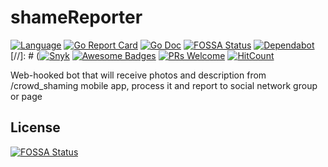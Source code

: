 # shameReporter
[![Language](https://img.shields.io/badge/Go-1.13.1-lightblue.svg)](https://github.com/Naereen/badges)
[![Go Report Card](https://goreportcard.com/badge/github.com/mykelangelo/shameReporter)](https://goreportcard.com/report/github.com/mykelangelo/shameReporter)
[![Go Doc](https://img.shields.io/badge/godoc-reference-blue.svg?style=flat-square)](http://godoc.org/github.com/golang-standards/project-layout)
[![FOSSA Status](https://app.fossa.io/api/projects/git%2Bgithub.com%2Fmykelangelo%2FshameReporter.svg?type=shield)](https://app.fossa.io/projects/git%2Bgithub.com%2Fmykelangelo%2FshameReporter?ref=badge_shield)
[![Dependabot](https://api.dependabot.com/badges/status?host=github&repo=mykelangelo/shameReporter)](https://dependabot.com)
[//]: # ([![Snyk](https://snyk.io//test/github/mykelangelo/shameReporter/badge.svg?targetFile=build.gradle)](https://snyk.io//test/github/mykelangelo/shameReporter?targetFile=build.gradle)
[![Awesome Badges](https://img.shields.io/badge/badges-awesome-violet.svg)](https://github.com/Naereen/badges)
[![PRs Welcome](https://img.shields.io/badge/PRs-welcome-goldenrod.svg?style=shield)](http://makeapullrequest.com) 
[![HitCount](http://hits.dwyl.io/mykelangelo/shameReporter.svg)](http://hits.dwyl.io/mykelangelo/shameReporter)

Web-hooked bot that will receive photos and description from /crowd_shaming mobile app, process it and report to social network group or page

## License
[![FOSSA Status](https://app.fossa.io/api/projects/git%2Bgithub.com%2Fmykelangelo%2FshameReporter.svg?type=large)](https://app.fossa.io/projects/git%2Bgithub.com%2Fmykelangelo%2FshameReporter?ref=badge_large)
